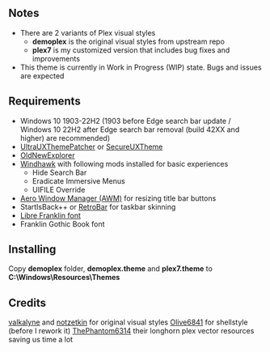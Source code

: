 ## Notes
- There are 2 variants of Plex visual styles
	- **demoplex** is the original visual styles from upstream repo
	- **plex7** is my customized version that includes bug fixes and improvements
- This theme is currently in Work in Progress (WIP) state. Bugs and issues are expected
## Requirements
- Windows 10 1903-22H2 (1903 before Edge search bar update / Windows 10 22H2 after Edge search bar removal (build 42XX and higher) are recommended)
- [UltraUXThemePatcher](https://mhoefs.eu/software_uxtheme.php?lang=en) or [SecureUXTheme](https://github.com/namazso/SecureUxTheme)
- [OldNewExplorer](https://msfn.org/board/topic/170375-oldnewexplorer-119/)
- [Windhawk](https://windhawk.net/) with following mods installed for basic experiences
	- Hide Search Bar
	- Eradicate Immersive Menus
	- UIFILE Override
- [Aero Window Manager (AWM)](https://github.com/Dulappy/aero-window-manager) for resizing title bar buttons
- StartIsBack++ or [RetroBar](https://github.com/dremin/RetroBar) for taskbar skinning
- [Libre Franklin font](https://fonts.google.com/specimen/Libre+Franklin)
- Franklin Gothic Book font
## Installing
Copy **demoplex** folder, **demoplex.theme** and **plex7.theme** to **C:\Windows\Resources\Themes**
## Credits
[valkalyne](https://github.com/valkalyne) and [notzetkin](https://github.com/notzetkin) for original visual styles
[Olive6841](https://github.com/Olive6841) for shellstyle (before I rework it)
[ThePhantom6314](https://github.com/ThePhantom6314) their longhorn plex vector resources saving us time a lot